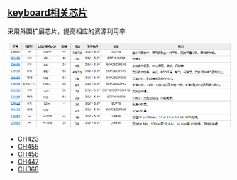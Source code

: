 ﻿## [keyboard相关芯片](https://github.com/Qful/keyboard) 

采用外围扩展芯片，提高相应的资源利用率

[![sites](WCH/WCH.png)](http://www.wch.cn/products/category/8.html)

- [CH423](WCH/)
- [CH455](WCH/)
- [CH456](WCH/)
- [CH447](WCH/)
- [CH368](WCH/)
